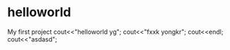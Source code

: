 # helloworld
My first project
cout<<"helloworld yg";
cout<<"fxxk yongkr";
cout<<endl;
cout<<"asdasd";

